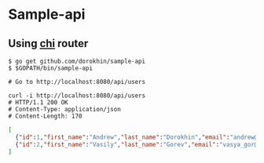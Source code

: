 # Sample-api 
## Using [chi](https://github.com/go-chi/chi) router 

```shell script
$ go get github.com/dorokhin/sample-api
$ $GOPATH/bin/sample-api

# Go to http://localhost:8080/api/users
```

```shell script
curl -i http://localhost:8080/api/users
# HTTP/1.1 200 OK
# Content-Type: application/json
# Content-Length: 170
```

```json
[
  {"id":1,"first_name":"Andrew","last_name":"Dorokhin","email":"andrew@dorokhin.moscow"},
  {"id":2,"first_name":"Vasily","last_name":"Gorev","email":"vasya_gor@email.com"}
]
```